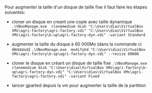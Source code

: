 Pour augmenter la taille d'un disque de taille fixe il faut faire les étapes suivantes:

- cloner un disque en creant une copie avec taille dynamique
`.\VBoxManage.exe  clonemedium disk "C:\Users\dias\VirtualBox VMs\agri-factory\agri-factory.vdi" "C:\Users\dias\VirtualBox VMs\agri-factory\b-up\agri-factory-dyn.vdi" -variant Standard`

- augmenter la taille du disque à 60 000Mo (dans la commande ci dessous)
`.\VBoxManage.exe  modifyhd "C:\Users\dias\VirtualBox VMs\agri-factory\b-up\agri-factory-dyn.vdi" --resize 60000`

- cloner le disque en créant un disque de taille fixe
`.\VBoxManage.exe  clonemedium disk "C:\Users\dias\VirtualBox VMs\agri-factory\b-up\agri-factory-dyn.vdi" "C:\Users\dias\VirtualBox VMs\agri-factory\agri-factory.vdi" -variant Fixed`

- lancer gparted depuis la vm pour augmenter la taille de la partition
